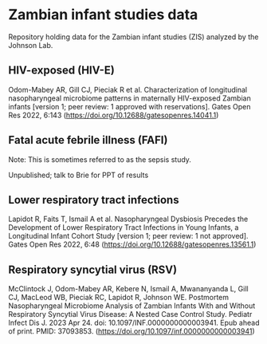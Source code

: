 # Zambian infant studies data

Repository holding data for the Zambian infant studies (ZIS) analyzed by the Johnson Lab.

## HIV-exposed (HIV-E) 
Odom-Mabey AR, Gill CJ, Pieciak R et al. Characterization of longitudinal nasopharyngeal microbiome patterns in maternally HIV-exposed Zambian infants [version 1; peer review: 1 approved with reservations]. Gates Open Res 2022, 6:143 (https://doi.org/10.12688/gatesopenres.14041.1)

## Fatal acute febrile illness (FAFI)
Note: This is sometimes referred to as the sepsis study.

Unpublished; talk to Brie for PPT of results

## Lower respiratory tract infections
Lapidot R, Faits T, Ismail A et al. Nasopharyngeal Dysbiosis Precedes the Development of Lower Respiratory Tract Infections in Young Infants, a Longitudinal Infant Cohort Study [version 1; peer review: 1 not approved]. Gates Open Res 2022, 6:48 (https://doi.org/10.12688/gatesopenres.13561.1)

## Respiratory syncytial virus (RSV)
McClintock J, Odom-Mabey AR, Kebere N, Ismail A, Mwananyanda L, Gill CJ, MacLeod WB, Pieciak RC, Lapidot R, Johnson WE. Postmortem Nasopharyngeal Microbiome Analysis of Zambian Infants With and Without Respiratory Syncytial Virus Disease: A Nested Case Control Study. Pediatr Infect Dis J. 2023 Apr 24. doi: 10.1097/INF.0000000000003941. Epub ahead of print. PMID: 37093853.
(https://doi.org/10.1097/inf.0000000000003941)

